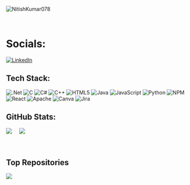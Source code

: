 

<p align="left"> <img src="https://komarev.com/ghpvc/?username=NitishKumar078&label=Profile%20views&color=0e75b6&style=flat" alt="NitishKumar078" /> </p></br>

#  Socials:
 [![LinkedIn](https://img.shields.io/badge/LinkedIn-%230077B5.svg?logo=linkedin&logoColor=white)](https://www.linkedin.com/in/nitish-kumar-m) 

##  Tech Stack:
![.Net](https://img.shields.io/badge/.NET-5C2D91?style=for-the-badge&logo=.net&logoColor=white) ![C](https://img.shields.io/badge/c-%2300599C.svg?style=for-the-badge&logo=c&logoColor=white) ![C#](https://img.shields.io/badge/c%23-%23239120.svg?style=for-the-badge&logo=csharp&logoColor=white) ![C++](https://img.shields.io/badge/c++-%2300599C.svg?style=for-the-badge&logo=c%2B%2B&logoColor=white) ![HTML5](https://img.shields.io/badge/html5-%23E34F26.svg?style=for-the-badge&logo=html5&logoColor=white) ![Java](https://img.shields.io/badge/java-%23ED8B00.svg?style=for-the-badge&logo=openjdk&logoColor=white) ![JavaScript](https://img.shields.io/badge/javascript-%23323330.svg?style=for-the-badge&logo=javascript&logoColor=%23F7DF1E) ![Python](https://img.shields.io/badge/python-3670A0?style=for-the-badge&logo=python&logoColor=ffdd54)  ![NPM](https://img.shields.io/badge/NPM-%23CB3837.svg?style=for-the-badge&logo=npm&logoColor=white) ![React](https://img.shields.io/badge/react-%2320232a.svg?style=for-the-badge&logo=react&logoColor=%2361DAFB) ![Apache](https://img.shields.io/badge/apache-%23D42029.svg?style=for-the-badge&logo=apache&logoColor=white) ![Canva](https://img.shields.io/badge/Canva-%2300C4CC.svg?style=for-the-badge&logo=Canva&logoColor=white) ![Jira](https://img.shields.io/badge/jira-%230A0FFF.svg?style=for-the-badge&logo=jira&logoColor=white)


##  GitHub Stats:
![](https://github-readme-stats.vercel.app/api?username=NitishKumar078\&rank_icon=github)  &nbsp;&nbsp;&nbsp; ![](https://github-readme-stats.vercel.app/api/top-langs/?username=NitishKumar078&theme=buefy&hide_border=true_border=false&include_all_commits=false&count_private=false&layout=donut )<br><br/>
<br/>

## Top Repositories

<a href="https://github.com/NitishKumar078/Spy">
  <img align="center" src="https://github-readme-stats.vercel.app/api/pin/?username=NitishKumar078&repo=Spy&theme=shadow_blue" />
</a>
